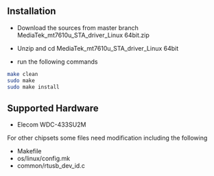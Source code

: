 ## Installation

* Download the sources from master branch 
MediaTek_mt7610u_STA_driver_Linux 64bit.zip

* Unzip and cd MediaTek_mt7610u_STA_driver_Linux 64bit
* run the following commands

```bash
make clean
sudo make 
sudo make install 
```

## Supported Hardware

* Elecom WDC-433SU2M

For other chipsets some files need modification including the following

* Makefile
* os/linux/config.mk 
* common/rtusb_dev_id.c